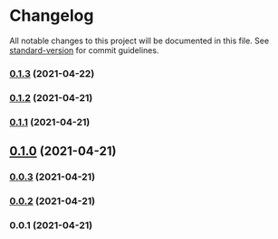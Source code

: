 # Changelog

All notable changes to this project will be documented in this file. See [standard-version](https://github.com/conventional-changelog/standard-version) for commit guidelines.

### [0.1.3](https://github.com/pahud/cdk-image-moderation/compare/v0.1.2...v0.1.3) (2021-04-22)

### [0.1.2](https://github.com/pahud/cdk-image-moderation/compare/v0.1.1...v0.1.2) (2021-04-21)

### [0.1.1](https://github.com/pahud/cdk-image-moderation/compare/v0.1.0...v0.1.1) (2021-04-21)

## [0.1.0](https://github.com/pahud/cdk-image-moderation/compare/v0.0.3...v0.1.0) (2021-04-21)

### [0.0.3](https://github.com/pahud/cdk-image-moderation/compare/v0.0.2...v0.0.3) (2021-04-21)

### [0.0.2](https://github.com/pahud/cdk-image-moderation/compare/v0.0.1...v0.0.2) (2021-04-21)

### 0.0.1 (2021-04-21)
